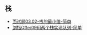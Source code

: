 ## 栈
* [面试题03.02-栈的最小值-简单](stack/0302-栈的最小值.md)
* [剑指Offer09用两个栈实现队列-简单](stack/剑指Offer09-用两个栈实现队列.md)

